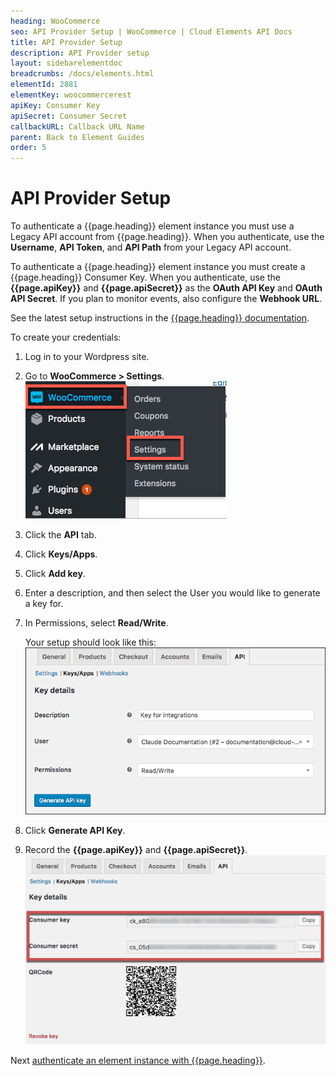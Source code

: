 ```yaml
---
heading: WooCommerce
seo: API Provider Setup | WooCommerce | Cloud Elements API Docs
title: API Provider Setup
description: API Provider setup
layout: sidebarelementdoc
breadcrumbs: /docs/elements.html
elementId: 2881
elementKey: woocommercerest
apiKey: Consumer Key
apiSecret: Consumer Secret
callbackURL: Callback URL Name
parent: Back to Element Guides
order: 5
---
```


# API Provider Setup

To authenticate a {{page.heading}} element instance you must use a Legacy API account from {{page.heading}}. When you authenticate, use the **Username**, **API Token**, and **API Path** from your Legacy API account.


To authenticate a {{page.heading}} element instance you must create a {{page.heading}} Consumer Key. When you authenticate, use the **{{page.apiKey}}** and **{{page.apiSecret}}** as the **OAuth API Key** and **OAuth  API Secret**.  If you plan to monitor events, also configure the **Webhook URL**.

See the latest setup instructions in the [{{page.heading}} documentation](https://apiprovider.com).

To create your credentials:

1. Log in to your Wordpress site.
2. Go to **WooCommerce > Settings**.
![WooCommerce SETTINGS](img/Settings.png)
3. Click the **API** tab.
5. Click **Keys/Apps**.
6. Click __Add key__.
7. Enter a description, and then select the User you would like to generate a key for.
8. In Permissions, select __Read/Write__.

    Your setup should look like this:
    ![Key Setup](img/Key-Setup.png)

9. Click __Generate API Key__.
3. Record the **{{page.apiKey}}** and **{{page.apiSecret}}**.
![Key secret and URL](img/woocommerce-creds.png)

Next [authenticate an element instance with {{page.heading}}](authenticate.html).
